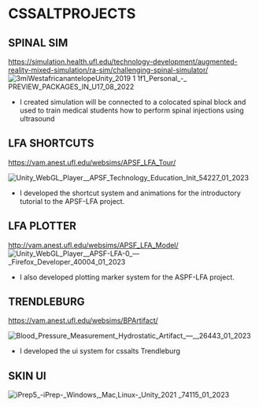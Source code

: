 # CSSALTPROJECTS

## SPINAL SIM
https://simulation.health.ufl.edu/technology-development/augmented-reality-mixed-simulation/ra-sim/challenging-spinal-simulator/
![3miWestafricanantelopeUnity_2019 1 1f1_Personal_-_ PREVIEW_PACKAGES_IN_U17_08_2022](https://user-images.githubusercontent.com/89361982/185233592-14774526-7486-4631-8190-be1fbe0a8a4a.gif)

- I created  simulation will be connected to a colocated spinal block and used to train medical students how to perform spinal injections using ultrasound

## LFA SHORTCUTS 
https://vam.anest.ufl.edu/websims/APSF_LFA_Tour/

![Unity_WebGL_Player__APSF_Technology_Education_Init_54227_01_2023](https://user-images.githubusercontent.com/89361982/211476847-b9be483f-761a-4f99-a26d-234a2ec3a052.gif)
- I developed the shortcut system and animations for the introductory tutorial to the APSF-LFA project.

## LFA PLOTTER
http://vam.anest.ufl.edu/websims/APSF_LFA_Model/
![Unity_WebGL_Player__APSF-LFA-0_—_Firefox_Developer_40004_01_2023](https://user-images.githubusercontent.com/89361982/211482474-01718514-deea-411d-96f1-285a89244b2b.gif)
- I also developed plotting marker system for the ASPF-LFA project.

## TRENDLEBURG
https://vam.anest.ufl.edu/websims/BPArtifact/

![Blood_Pressure_Measurement_Hydrostatic_Artifact_—__26443_01_2023](https://user-images.githubusercontent.com/89361982/211647497-de97f269-52e9-4014-bddc-ae45dcba443f.gif)
- I developed the ui system for cssalts Trendleburg

## SKIN UI 

![iPrep5_-_iPrep_-_Windows,_Mac,_Linux_-_Unity_2021 _74115_01_2023](https://user-images.githubusercontent.com/89361982/211647839-5bb169b6-743d-406d-8168-daa7eda88a5e.gif)




